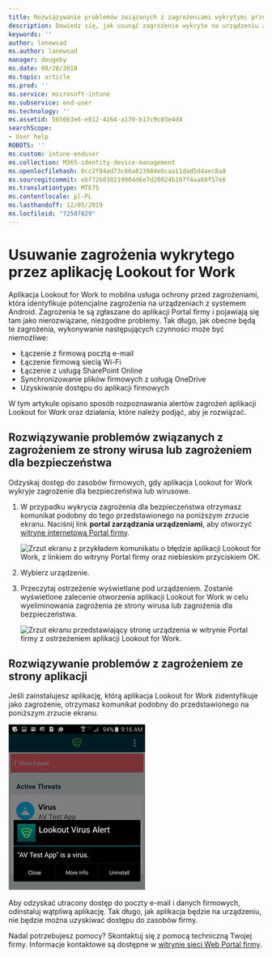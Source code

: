 ```yaml
---
title: Rozwiązywanie problemów związanych z zagrożeniami wykrytymi przez program Lookout for Work w systemie Android | Microsoft Docs
description: Dowiedz się, jak usunąć zagrożenie wykryte na urządzeniu z systemem Android przy użyciu aplikacji Lookout for Work.
keywords: ''
author: lenewsad
ms.author: lanewsad
manager: dougeby
ms.date: 08/28/2018
ms.topic: article
ms.prod: ''
ms.service: microsoft-intune
ms.subservice: end-user
ms.technology: ''
ms.assetid: 5656b3e6-e812-4264-a170-b17c9c03e4d4
searchScope:
- User help
ROBOTS: ''
ms.custom: intune-enduser
ms.collection: M365-identity-device-management
ms.openlocfilehash: 0cc2f84ad73c86a823984e6caa11dad5d4aec8a8
ms.sourcegitcommit: ebf72b038219904d6e7d20024b107f4aa68f57e6
ms.translationtype: MTE75
ms.contentlocale: pl-PL
ms.lasthandoff: 12/05/2019
ms.locfileid: "72507829"
---
```

# <a name="resolve-a-threat-found-by-lookout-for-work"></a>Usuwanie zagrożenia wykrytego przez aplikację Lookout for Work  

Aplikacja Lookout for Work to mobilna usługa ochrony przed zagrożeniami, która identyfikuje potencjalne zagrożenia na urządzeniach z systemem Android. Zagrożenia te są zgłaszane do aplikacji Portal firmy i pojawiają się tam jako nierozwiązane, niezgodne problemy. Tak długo, jak obecne będą te zagrożenia, wykonywanie następujących czynności może być niemożliwe:

* Łączenie z firmową pocztą e-mail
* Łączenie firmową siecią Wi-Fi
* Łączenie z usługą SharePoint Online
* Synchronizowanie plików firmowych z usługą OneDrive
* Uzyskiwanie dostępu do aplikacji firmowych

W tym artykule opisano sposób rozpoznawania alertów zagrożeń aplikacji Lookout for Work oraz działania, które należy podjąć, aby je rozwiązać. 

## <a name="troubleshoot-virus-or-security-threat"></a>Rozwiązywanie problemów związanych z zagrożeniem ze strony wirusa lub zagrożeniem dla bezpieczeństwa  
Odzyskaj dostęp do zasobów firmowych, gdy aplikacja Lookout for Work wykryje zagrożenie dla bezpieczeństwa lub wirusowe.  

1. W przypadku wykrycia zagrożenia dla bezpieczeństwa otrzymasz komunikat podobny do tego przedstawionego na poniższym zrzucie ekranu. Naciśnij link **portal zarządzania urządzeniami**, aby otworzyć [witrynę internetową Portal firmy](https://portal.manage.microsoft.com/devices).  

    ![Zrzut ekranu z przykładem komunikatu o błędzie aplikacji Lookout for Work, z linkiem do witryny Portal firmy oraz niebieskim przyciskiem OK.](./media/mtd-go-to-device-management-portal-android.png)

2. Wybierz urządzenie.  
3. Przeczytaj ostrzeżenie wyświetlane pod urządzeniem. Zostanie wyświetlone zalecenie otworzenia aplikacji Lookout for Work w celu wyeliminowania zagrożenia ze strony wirusa lub zagrożenia dla bezpieczeństwa. 

    ![Zrzut ekranu przedstawiający stronę urządzenia w witrynie Portal firmy z ostrzeżeniem aplikacji Lookout for Work.](./media/CP-lookout-virus-banner-1808.png)  

## <a name="troubleshoot-an-app-threat"></a>Rozwiązywanie problemów z zagrożeniem ze strony aplikacji  

Jeśli zainstalujesz aplikację, którą aplikacja Lookout for Work zidentyfikuje jako zagrożenie, otrzymasz komunikat podobny do przedstawionego na poniższym zrzucie ekranu.  

![Zrzut ekranu przedstawiający komunikat z alertem o wykryciu wirusa w interfejsie aplikacji Lookout for Work. Pokazuje trzy przyciski: „Zamknij”, „Więcej informacji” oraz „Odinstaluj”.](./media/lookout-virus-alert-android.png)  

Aby odzyskać utracony dostęp do poczty e-mail i danych firmowych, odinstaluj wątpliwą aplikację. Tak długo, jak aplikacja będzie na urządzeniu, nie będzie można uzyskiwać dostępu do zasobów firmy.    

Nadal potrzebujesz pomocy? Skontaktuj się z pomocą techniczną Twojej firmy. Informacje kontaktowe są dostępne w [witrynie sieci Web Portal firmy](https://go.microsoft.com/fwlink/?linkid=2010980).  
